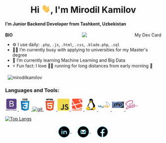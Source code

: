 <h1 align="center">Hi <img src="images/hi.gif" width="29px">, I'm Mirodil Kamilov</h1>
<h4>I’m Junior Backend Developer from Tashkent, Uzbekistan</h4>

<div align="right">
   <a href="https://app.daily.dev/Optimus">
      <img src="https://api.daily.dev/devcards/5ca1a1b3d51b4b8cb6e56192c49f103b.png?r=wod" width="256" alt="My Dev Card" align="right"/>
   </a>
</div>

**BIO**

- ⚙️ I use daily: `.php`, `.js`, `.html`, `.css`, `.blade.php`, `.sql`
- 👨‍💻 I’m currently busy with applying to universities for my Master's degree
- 🌱 I’m currently learning Machine Learning and Big Data
- ⚡ Fun fact: I love 🏃‍♂️ running for long distances from early morning 🌅

<p>&nbsp;
   <img align="center"
      src="https://github-readme-stats.vercel.app/api?username=mirodilkamilov&show_icons=true&count_private=true&theme=react&border_radius=16&locale=en"
      alt="mirodilkamilov" />
</p>

<h3 align="left">Languages and Tools:</h3>
<p align="left">
   <a href="https://getbootstrap.com" target="_blank" rel="noreferrer">
      <img src="https://raw.githubusercontent.com/devicons/devicon/master/icons/bootstrap/bootstrap-plain-wordmark.svg" alt="bootstrap" width="40" height="40" />
   </a>
   <a href="https://www.w3schools.com/css/" target="_blank"
      rel="noreferrer">
      <img src="https://raw.githubusercontent.com/devicons/devicon/master/icons/css3/css3-original-wordmark.svg" alt="css3" width="40" height="40" />
   </a>
   <a href="https://git-scm.com/" target="_blank" rel="noreferrer">
      <img src="https://www.vectorlogo.zone/logos/git-scm/git-scm-icon.svg" alt="git" width="40" height="40" />
   </a>
   <a href="https://www.w3.org/html/" target="_blank" rel="noreferrer">
      <img src="https://raw.githubusercontent.com/devicons/devicon/master/icons/html5/html5-original-wordmark.svg" alt="html5" width="40" height="40" />
   </a>
   <a href="https://developer.mozilla.org/en-US/docs/Web/JavaScript"
      target="_blank" rel="noreferrer">
      <img src="https://raw.githubusercontent.com/devicons/devicon/master/icons/javascript/javascript-original.svg" alt="javascript" width="40" height="40" />
   </a>
   <a href="https://laravel.com/" target="_blank"
      rel="noreferrer">
      <img src="https://raw.githubusercontent.com/devicons/devicon/master/icons/laravel/laravel-plain-wordmark.svg" alt="laravel" width="40" height="40" />
   </a>
   <a href="https://www.linux.org/" target="_blank" rel="noreferrer">
      <img src="https://raw.githubusercontent.com/devicons/devicon/master/icons/linux/linux-original.svg" alt="linux" width="40" height="40" />
   </a>
   <a href="https://www.mysql.com/" target="_blank" rel="noreferrer">
      <img src="https://raw.githubusercontent.com/devicons/devicon/master/icons/mysql/mysql-original-wordmark.svg" alt="mysql" width="40" height="40" />
   </a>
   <a href="https://www.php.net" target="_blank" rel="noreferrer">
      <img src="https://raw.githubusercontent.com/devicons/devicon/master/icons/php/php-original.svg" alt="php" width="40"
         height="40" />
   </a>
   <a href="https://sass-lang.com" target="_blank" rel="noreferrer">
      <img src="https://raw.githubusercontent.com/devicons/devicon/master/icons/sass/sass-original.svg" alt="sass" width="40" height="40" />
   </a>
</p>

[![Top Langs](https://github-readme-stats.vercel.app/api/top-langs/?username=mirodilkamilov&hide=css&layout=compact&langs_count=4)](https://github.com/anuraghazra/github-readme-stats)

<p align="center">
   <a href="https://linkedin.com/in/mirodilkamilov" target="blank">
      <img align="center" src="images/linkedin.svg" alt="linkedin" height="40" width="40" />
   </a>
   &emsp;
   <a href="mailto:mirodilkamilov@gmail.com" target="blank">
      <img align="center" src="images/email.png" alt="email" height="40" width="40" />
   </a>
   &emsp;
   <a href="https://www.facebook.com/mirodilkamilov" target="blank">
      <img align="center" src="images/facebook.svg" alt="facebook" height="40" width="40" />
   </a>
</p>